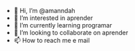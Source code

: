 - 👋 Hi, I’m @amanndah
- 👀 I’m interested in aprender
- 🌱 I’m currently learning programar
- 💞️ I’m looking to collaborate on aprender
- 📫 How to reach me e mail

<!---
amanndah/amanndah is a ✨ special ✨ repository because its `README.md` (this file) appears on your GitHub profile.
You can click the Preview link to take a look at your changes.
--->
